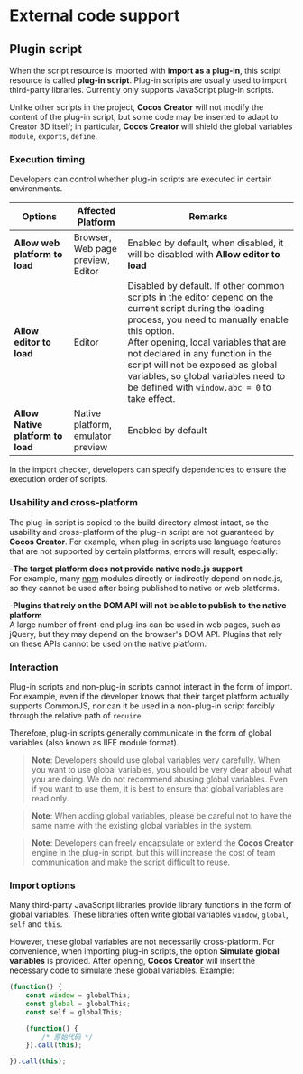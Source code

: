 # External code support

## Plugin script

When the script resource is imported with **import as a plug-in**, this script resource is called **plug-in script**. Plug-in scripts are usually used to import third-party libraries. Currently only supports JavaScript plug-in scripts.

Unlike other scripts in the project, **Cocos Creator** will not modify the content of the plug-in script, but some code may be inserted to adapt to Creator 3D itself; in particular, **Cocos Creator** will shield the global variables `module`, `exports`, `define`.

### Execution timing

Developers can control whether plug-in scripts are executed in certain environments.

Options | Affected Platform | Remarks
---------- | ----------- | -----------
**Allow web platform to load** | Browser, <br>Web page preview, <br>Editor | Enabled by default, when disabled, it will be disabled with **Allow editor to load**
**Allow editor to load** | Editor | Disabled by default. If other common scripts in the editor depend on the current script during the loading process, you need to manually enable this option. <br>After opening, local variables that are not declared in any function in the script will not be exposed as global variables, so global variables need to be defined with `window.abc = 0` to take effect.
**Allow Native platform to load** | Native platform, <br>emulator preview | Enabled by default

In the import checker, developers can specify dependencies to ensure the execution order of scripts.

### Usability and cross-platform

The plug-in script is copied to the build directory almost intact, so the usability and cross-platform of the plug-in script are not guaranteed by **Cocos Creator**. For example, when plug-in scripts use language features that are not supported by certain platforms, errors will result, especially:

 -**The target platform does not provide native node.js support**<br>
 For example, many [npm](https://www.npmjs.com/) modules directly or indirectly depend on node.js, so they cannot be used after being published to native or web platforms.

 -**Plugins that rely on the DOM API will not be able to publish to the native platform**<br>
 A large number of front-end plug-ins can be used in web pages, such as jQuery, but they may depend on the browser's DOM API. Plugins that rely on these APIs cannot be used on the native platform.

### Interaction

Plug-in scripts and non-plug-in scripts cannot interact in the form of import. For example, even if the developer knows that their target platform actually supports CommonJS, nor can it be used in a non-plug-in script forcibly through the relative path of `require`.

Therefore, plug-in scripts generally communicate in the form of global variables (also known as IIFE module format).

> **Note**: Developers should use global variables very carefully. When you want to use global variables, you should be very clear about what you are doing. We do not recommend abusing global variables. Even if you want to use them, it is best to ensure that global variables are read only.

> **Note**: When adding global variables, please be careful not to have the same name with the existing global variables in the system.

> **Note**: Developers can freely encapsulate or extend the **Cocos Creator** engine in the plug-in script, but this will increase the cost of team communication and make the script difficult to reuse.

### Import options

Many third-party JavaScript libraries provide library functions in the form of global variables. These libraries often write global variables `window`, `global`, `self` and `this`.

However, these global variables are not necessarily cross-platform. For convenience, when importing plug-in scripts, the option **Simulate global variables** is provided. After opening, **Cocos Creator** will insert the necessary code to simulate these global variables. Example:

```js
(function() {
    const window = globalThis;
    const global = globalThis;
    const self = globalThis;

    (function() {
        /* 原始代码 */
    }).call(this);

}).call(this);
```
